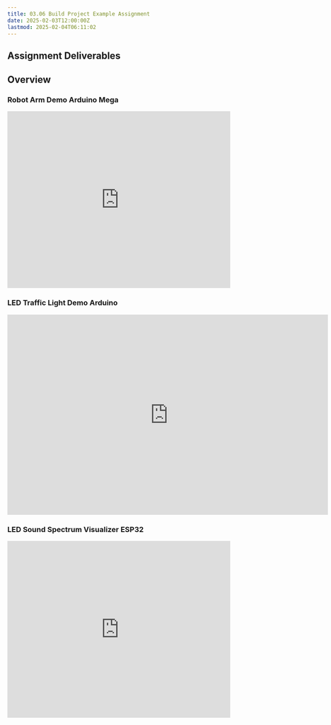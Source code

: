 ```yaml
---
title: 03.06 Build Project Example Assignment
date: 2025-02-03T12:00:00Z
lastmod: 2025-02-04T06:11:02
---
```


## Assignment Deliverables

## Overview

### Robot Arm Demo Arduino Mega

<div style="left: 0; width: 100%; height: 400px; position: relative;"><iframe class="responsiveIframe" src="https://wokwi.com/share/embed/421951964700589057" style="top: 0; left: 0; width: 100%; height: 100%; position: absolute; border: 0;" allowfullscreen></iframe></div>

### LED Traffic Light Demo Arduino

<div class="iframe-tinkercad-container">
<iframe class="responsiveIframe" width="725" height="453" src="https://www.tinkercad.com/embed/7bc8ETRwlql?editbtn=1" frameborder="0" marginwidth="0" marginheight="0" scrolling="no"></iframe>
</div>

### LED Sound Spectrum Visualizer ESP32

<div style="left: 0; width: 100%; height: 400px; position: relative;"><iframe class="responsiveIframe" src="https://wokwi.com/share/embed/421277870994093057" style="top: 0; left: 0; width: 100%; height: 100%; position: absolute; border: 0;" allowfullscreen></iframe></div>
